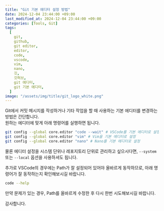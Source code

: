 ```yaml
---
title: "Git 기본 에디터 설정 방법"
date: 2024-12-04 23:44:00 +09:00
last_modified_at: 2024-12-04 23:44:00 +09:00
categories: [Tools, Git]
tags:
  [
    git,
    github,
    git editor,
    editor,
    code,
    vscode,
    vim,
    nano,
    깃,
    깃허브,
    git 에디터,
    git 기본 에디터,
  ]
image: "/assets/img/title/git_logo_white.png"
---
```


Git에서 커밋 메시지를 작성하거나 기타 작업을 할 때 사용하는 기본 에디터를 변경하는 방법은 간단합니다.  
원하는 에디터에 맞게 아래 명령어를 실행하면 됩니다.  

```bash
git config --global core.editor "code --wait" # VSCode를 기본 에디터로 설정
git config --global core.editor "vim" # Vim을 기본 에디터로 설정
git config --global core.editor "nano" # Nano를 기본 에디터로 설정
```
물론 에디터 설정을 시스템 단위나 레포지토리 단위로 관리하고 싶으시다면, `--system` 또는 `--local` 옵션을 사용하셔도 됩니다.  

추가로 VSCode의 경우에는 Path가 잘 설정되어 있어야 올바르게 동작하므로, 아래 명령어가 잘 동작하는지 확인해보시길 바랍니다.  
```bash
code --help
```
만약 문제가 있는 경우, Path를 올바르게 수정한 후 다시 한번 시도해보시길 바랍니다.  

감사합니다.  
